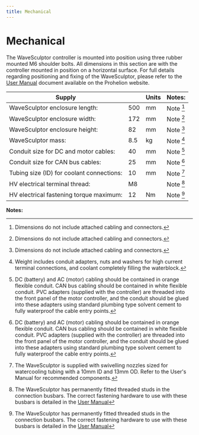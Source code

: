 ```yaml
---
title: Mechanical
---
```


# Mechanical 

The WaveSculptor controller is mounted into position using three rubber mounted M6 shoulder bolts.  All dimensions in this section are with the controller mounted in position on a horizontal surface.  For full details regarding positioning and fixing of the WaveSculptor, please refer to the [User Manual](../User_Manual/index.md) document available on the Prohelion website.
 
| Supply                                    |     | Units | Notes:      |
|-------------------------------------------|-----|-------|-------------|
| WaveSculptor enclosure length:            | 500 | mm    | Note [^22]  |
| WaveSculptor enclosure width:             | 172 | mm    | Note [^22]  |
| WaveSculptor enclosure height:            | 82  | mm    | Note [^22]  |
| WaveSculptor mass:                        | 8.5 | kg    | Note [^23]  |
| Conduit size for DC and motor cables:	    | 40  | mm    | Note [^24]  |
| Conduit size for CAN bus cables:          | 25  | mm    | Note [^24]  |
| Tubing size (ID) for coolant connections: | 10  | mm    | Note [^25]  |
| HV electrical terminal thread:            | M8  |       | Note [^26]  |
| HV electrical fastening torque maximum:   | 12  | Nm    | Note [^26]  |

__Notes:__

[^22]:
    Dimensions do not include attached cabling and connectors.

[^23]:
    Weight includes conduit adapters, nuts and washers for high current terminal connections, and coolant completely filling the waterblock.

[^24]:
    DC (battery) and AC (motor) cabling should be contained in orange flexible conduit. CAN bus cabling should be contained in white flexible conduit.  PVC adapters (supplied with the controller) are threaded into the front panel of the motor controller, and the conduit should be glued into these adapters using standard plumbing type solvent cement to fully waterproof the cable entry points.

[^25]:
    The WaveSculptor is supplied with swivelling nozzles sized for watercooling tubing with a 10mm ID and 13mm OD.  Refer to the User's Manual for recommended components.

[^26]:
    The WaveSculptor has permanently fitted threaded studs in the connection busbars.  The correct fastening hardware to use with these busbars is detailed in the [User Manual](../User_Manual/index.md)